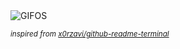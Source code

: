 <div align="justify">
<picture>
    <source media="(prefers-color-scheme: dark)" srcset="https://i.ibb.co/G49xs0rs/output-gif.gif">
    <source media="(prefers-color-scheme: light)" srcset="https://i.ibb.co/G49xs0rs/output-gif.gif">
    <img alt="GIFOS" src="https://i.ibb.co/G49xs0rs/output-gif.gif">
</picture>

<sub><i>inspired from [x0rzavi/github-readme-terminal](https://github.com/x0rzavi/github-readme-terminal)</i></sub>

</div>

<!-- Image deletion URL: https://ibb.co/ycpfhXxh/90e3472889144391c38418c79e1da133 -->